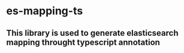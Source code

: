# es-mapping-ts

## This library is used to generate elasticsearch mapping throught typescript annotation
